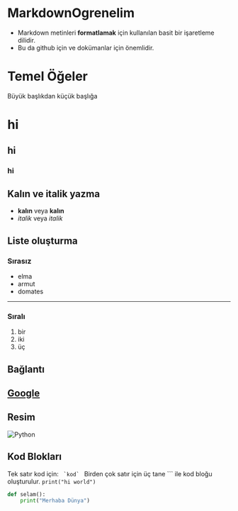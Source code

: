 # MarkdownOgrenelim

* Markdown metinleri **formatlamak** için kullanılan basit bir işaretleme dilidir.
* Bu da github için ve dokümanlar için önemlidir.

# Temel Öğeler

Büyük başlıkdan küçük başlığa 
# hi
## hi
### hi


## Kalın ve italik yazma
- **kalın** veya __kalın__
- *italik* veya _italik_


## Liste oluşturma
### Sırasız
- elma
- armut
- domates
---
### Sıralı
1. bir
2. iki
3. üç
## Bağlantı 
[Google](https://www.google.com)
---
## Resim
![Python](https://img.shields.io/badge/Python-3670A0?style=for-the-badge&logo=python&logoColor=ffdd54)
## Kod Blokları
Tek satır kod için: ``  `kod`  ``
Birden çok satır için üç tane ``` ile kod bloğu oluşturulur.
`print("hi world")`
```python
def selam():
    print("Merhaba Dünya")


